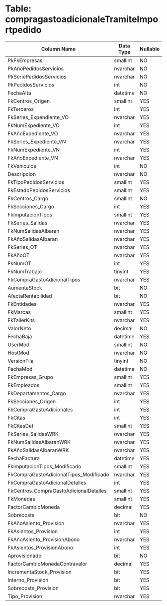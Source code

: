 # Table: compragastoadicionaleTramiteImportpedido

| Column Name | Data Type | Nullable |
|-------------|-----------|----------|
| PkFkEmpresas | smallint | NO |
| PkAñoPedidosServicios | nvarchar | NO |
| PkSeriePedidosServicios | nvarchar | NO |
| PkPedidosServicios | int | NO |
| FechaAlta | datetime | NO |
| FkCentros_Origen | smallint | YES |
| FkTerceros | int | YES |
| FkSeries_Expendiente_VO | nvarchar | YES |
| FkNumExpediente_VO | int | YES |
| FkAñoExpediente_VO | nvarchar | YES |
| FkSeries_Expediente_VN | nvarchar | YES |
| FkNumExpediente_VN | int | YES |
| FkAñoExpediente_VN | nvarchar | YES |
| FkVehiculos | int | NO |
| Descripcion | nvarchar | NO |
| FkTipoPedidosServicios | smallint | YES |
| FkEstadoPedidosServicios | smallint | YES |
| FkCentros_Cargo | smallint | NO |
| FkSecciones_Cargo | int | YES |
| FkImputacionTipos | smallint | YES |
| FkSeries_Salidas | nvarchar | YES |
| FkNumSalidasAlbaran | nvarchar | YES |
| FkAñoSalidasAlbaran | nvarchar | YES |
| FkSeries_OT | nvarchar | YES |
| FkAñoOT | nvarchar | YES |
| FkNumOT | int | YES |
| FkNumTrabajo | tinyint | YES |
| FkCompraGastoAdicionalTipos | nvarchar | YES |
| AumentaStock | bit | NO |
| AfectaRentabilidad | bit | NO |
| FkEntidades | nvarchar | YES |
| FkMarcas | smallint | YES |
| FkTallerKits | nvarchar | YES |
| ValorNeto | decimal | NO |
| FechaBaja | datetime | YES |
| UserMod | smallint | NO |
| HostMod | nvarchar | NO |
| VersionFila | tinyint | NO |
| FechaMod | datetime | NO |
| FkEmpresas_Grupo | smallint | YES |
| FkEmpleados | smallint | YES |
| FkDepartamentos_Cargo | nvarchar | YES |
| FkSecciones_Origen | int | YES |
| FkCompraGastoAdicionales | int | YES |
| FkCitas | int | YES |
| FkCitasDet | smallint | YES |
| FkSeries_SalidasWRK | nvarchar | YES |
| FkNumSalidasAlbaranWRK | nvarchar | YES |
| FkAñoSalidasAlbaranWRK | nvarchar | YES |
| FechaFactura | datetime | YES |
| FkImputacionTipos_Modificado | smallint | YES |
| FkCompraGastoAdicionalTipos_Modificado | nvarchar | YES |
| FkCompraGastoAdicionalDetalles | int | YES |
| FkCentros_CompraGastoAdicionalDetalles | smallint | YES |
| FkMonedas | smallint | YES |
| FactorCambioMoneda | decimal | YES |
| Sobrecoste | bit | NO |
| FkAñoAsiento_Provision | nvarchar | YES |
| FkAsientos_Provision | int | YES |
| FkAñoAsiento_ProvisionAbono | nvarchar | YES |
| FkAsientos_ProvisionAbono | int | YES |
| Aprovisionado | bit | NO |
| FactorCambioMonedaContravalor | decimal | YES |
| IncrementaStock_Provision | bit | YES |
| Interno_Provision | bit | YES |
| Sobrecoste_Provision | bit | YES |
| Tipo_Provision | nvarchar | YES |
